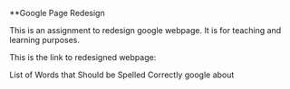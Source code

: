  **Google Page Redesign

This is an assignment to redesign google webpage.
It is for teaching and learning purposes.

This is the link to redesigned webpage: 

List of Words that Should be Spelled Correctly
google
about